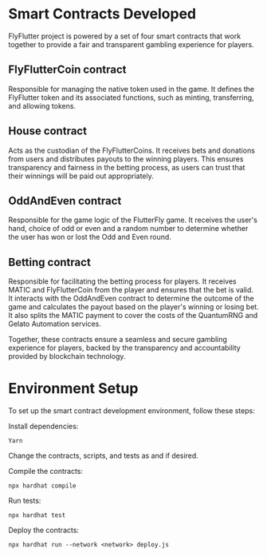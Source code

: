 # Smart Contracts Developed

FlyFlutter project is powered by a set of four smart contracts that work together to provide a fair and transparent gambling experience for players.

## FlyFlutterCoin contract

Responsible for managing the native token used in the game. It defines the FlyFlutter token and its associated functions, such as minting, transferring, and allowing tokens.

## House contract

Acts as the custodian of the FlyFlutterCoins. It receives bets and donations from users and distributes payouts to the winning players. This ensures transparency and fairness in the betting process, as users can trust that their winnings will be paid out appropriately.

## OddAndEven contract

Responsible for the game logic of the FlutterFly game. It receives the user's hand, choice of odd or even and a random number to determine whether the user has won or lost the Odd and Even round.

## Betting contract

Responsible for facilitating the betting process for players. It receives MATIC and FlyFlutterCoin from the player and ensures that the bet is valid. It interacts with the OddAndEven contract to determine the outcome of the game and calculates the payout based on the player's winning or losing bet. It also splits the MATIC payment to cover the costs of the QuantumRNG and Gelato Automation services.

Together, these contracts ensure a seamless and secure gambling experience for players, backed by the transparency and accountability provided by blockchain technology.

# Environment Setup

To set up the smart contract development environment, follow these steps:

Install dependencies:

```
Yarn
```

Change the contracts, scripts, and tests as and if desired.

Compile the contracts:

```
npx hardhat compile
```

Run tests:

```
npx hardhat test
```

Deploy the contracts:

```
npx hardhat run --network <network> deploy.js
```
